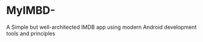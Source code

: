 # MyIMBD-
A Simple but well-architected IMDB app using modern Android development tools and principles
